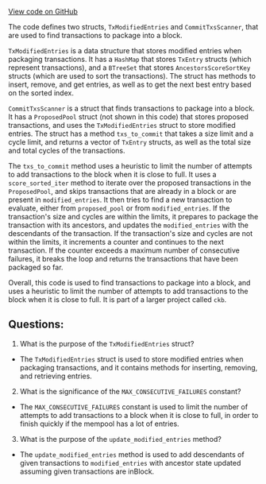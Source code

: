[View code on GitHub](https://github.com/nervosnetwork/ckb/blob/develop/tx-pool/src/component/commit_txs_scanner.rs)

The code defines two structs, `TxModifiedEntries` and `CommitTxsScanner`, that are used to find transactions to package into a block.

`TxModifiedEntries` is a data structure that stores modified entries when packaging transactions. It has a `HashMap` that stores `TxEntry` structs (which represent transactions), and a `BTreeSet` that stores `AncestorsScoreSortKey` structs (which are used to sort the transactions). The struct has methods to insert, remove, and get entries, as well as to get the next best entry based on the sorted index.

`CommitTxsScanner` is a struct that finds transactions to package into a block. It has a `ProposedPool` struct (not shown in this code) that stores proposed transactions, and uses the `TxModifiedEntries` struct to store modified entries. The struct has a method `txs_to_commit` that takes a size limit and a cycle limit, and returns a vector of `TxEntry` structs, as well as the total size and total cycles of the transactions.

The `txs_to_commit` method uses a heuristic to limit the number of attempts to add transactions to the block when it is close to full. It uses a `score_sorted_iter` method to iterate over the proposed transactions in the `ProposedPool`, and skips transactions that are already in a block or are present in `modified_entries`. It then tries to find a new transaction to evaluate, either from `proposed_pool` or from `modified_entries`. If the transaction's size and cycles are within the limits, it prepares to package the transaction with its ancestors, and updates the `modified_entries` with the descendants of the transaction. If the transaction's size and cycles are not within the limits, it increments a counter and continues to the next transaction. If the counter exceeds a maximum number of consecutive failures, it breaks the loop and returns the transactions that have been packaged so far.

Overall, this code is used to find transactions to package into a block, and uses a heuristic to limit the number of attempts to add transactions to the block when it is close to full. It is part of a larger project called `ckb`.
## Questions:
 1. What is the purpose of the `TxModifiedEntries` struct?
- The `TxModifiedEntries` struct is used to store modified entries when packaging transactions, and it contains methods for inserting, removing, and retrieving entries.

2. What is the significance of the `MAX_CONSECUTIVE_FAILURES` constant?
- The `MAX_CONSECUTIVE_FAILURES` constant is used to limit the number of attempts to add transactions to a block when it is close to full, in order to finish quickly if the mempool has a lot of entries.

3. What is the purpose of the `update_modified_entries` method?
- The `update_modified_entries` method is used to add descendants of given transactions to `modified_entries` with ancestor state updated assuming given transactions are inBlock.
